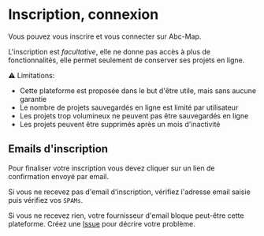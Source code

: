 <a name="registration"></a>

# Inscription, connexion

Vous pouvez vous inscrire et vous connecter sur Abc-Map.

L'inscription est _facultative_, elle ne donne pas accès à plus de fonctionnalités, elle permet seulement de conserver ses projets en ligne.

<div class='alert alert-warning'>
<div class="mb-3">⚠️ Limitations:</div> 
<ul>
  <li>Cette plateforme est proposée dans le but d'être utile, mais sans aucune garantie</li>
  <li>Le nombre de projets sauvegardés en ligne est limité par utilisateur</li>
  <li>Les projets trop volumineux ne peuvent pas être sauvegardés en ligne</li>
  <li>Les projets peuvent être supprimés après un mois d'inactivité</li>
</ul>
</div>

## Emails d'inscription

Pour finaliser votre inscription vous devez cliquer sur un lien de confirmation envoyé par email.

Si vous ne recevez pas d'email d'inscription, vérifiez l'adresse email saisie puis vérifiez vos `SPAMs`.

Si vous ne recevez rien, votre fournisseur d'email bloque peut-être cette plateforme.
Créez une <a href="https://gitlab.com/abc-map/abc-map/-/issues" target="_blank">Issue</a> pour décrire votre problème.
